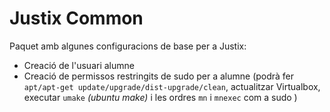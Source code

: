 # Justix Common

Paquet amb algunes configuracions de base per a Justix:

* Creació de l'usuari alumne
* Creació de permissos restringits de sudo per a alumne (podrà fer `apt/apt-get update/upgrade/dist-upgrade/clean`, actualitzar Virtualbox, executar `umake` *(ubuntu make)* i les ordres `mn` i `mnexec` com a sudo )
